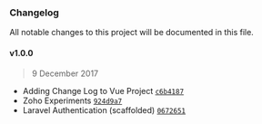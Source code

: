 ### Changelog
All notable changes to this project will be documented in this file.

#### v1.0.0
> 9 December 2017
- Adding Change Log to Vue Project [`c6b4187`](https://github.com/glandre/prototypes/commit/c6b4187a4e9ab8ab527c28cebd942b98cdef3b38)
- Zoho Experiments [`924d9a7`](https://github.com/glandre/prototypes/commit/924d9a7518489afc0c9d404b7440919aa741ab29)
- Laravel Authentication (scaffolded) [`0672651`](https://github.com/glandre/prototypes/commit/0672651cfc4f73e1136bca7f23ec5617f0265b87)

